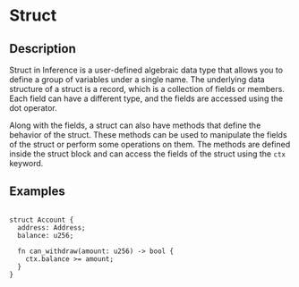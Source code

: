 # Struct

## Description

Struct in Inference is a user-defined algebraic data type that allows you to define a group of variables under a single name. The underlying data structure of a struct is a record, which is a collection of fields or members. Each field can have a different type, and the fields are accessed using the dot operator.

Along with the fields, a struct can also have methods that define the behavior of the struct. These methods can be used to manipulate the fields of the struct or perform some operations on them. The methods are defined inside the struct block and can access the fields of the struct using the `ctx` keyword.

## Examples

```inference

struct Account {
  address: Address;
  balance: u256;

  fn can_withdraw(amount: u256) -> bool {
    ctx.balance >= amount;
  }
}
